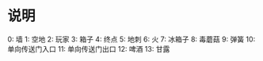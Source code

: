 # 说明
0: 墙
1: 空地
2: 玩家
3: 箱子
4: 终点
5: 地刺
6: 火
7: 冰箱子
8: 毒蘑菇
9: 弹簧
10: 单向传送门入口
11: 单向传送门出口
12: 啤酒
13: 甘露